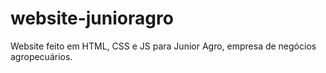 # website-junioragro
Website feito em HTML, CSS e JS para Junior Agro, empresa de negócios agropecuários.
